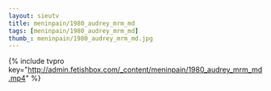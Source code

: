 ```yaml
--- 
layout: sieutv
title: meninpain/1980_audrey_mrm_md
tags: [meninpain/1980_audrey_mrm_md]
thumb_: meninpain/1980_audrey_mrm_md.jpg
---
```

{% include tvpro key="http://admin.fetishbox.com/_content/meninpain/1980_audrey_mrm_md.mp4" %} 
